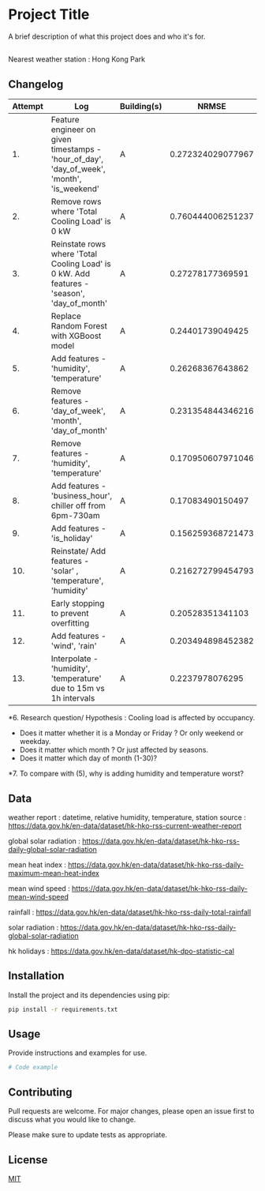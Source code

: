 # Project Title

A brief description of what this project does and who it's for.

## 
Nearest weather station : Hong Kong Park

## Changelog
| Attempt | Log | Building(s) | NRMSE |
| ------------- |-------------|-------------|-------------|
| 1.| Feature engineer on given timestamps - 'hour_of_day', 'day_of_week', 'month', 'is_weekend' | A | 0.272324029077967 |
| 2.| Remove rows where 'Total Cooling Load' is 0 kW  | A | 0.760444006251237 |
| 3.| Reinstate rows where 'Total Cooling Load' is 0 kW. Add features - 'season', 'day_of_month' | A | 0.27278177369591 |
| 4.| Replace Random Forest with XGBoost model | A | 0.24401739049425 |  
| 5.| Add features - 'humidity', 'temperature' | A | 0.26268367643862 |
| 6.| Remove features - 'day_of_week', 'month', 'day_of_month' | A | 0.231354844346216 |
| 7.| Remove features - 'humidity', 'temperature' | A | 0.170950607971046 |
| 8.| Add features - 'business_hour', chiller off from 6pm-730am | A | 0.17083490150497 |
| 9.| Add features - 'is_holiday' | A | 0.156259368721473 |
| 10. | Reinstate/ Add features - 'solar' , 'temperature', 'humidity' | A | 0.216272799454793
| 11. | Early stopping to prevent overfitting | A | 0.20528351341103
| 12. | Add features - 'wind', 'rain' | A | 0.203494898452382
| 13. | Interpolate - 'humidity', 'temperature' due to 15m vs 1h intervals | A | 0.2237978076295

*6. Research question/ Hypothesis : Cooling load is affected by occupancy.
- Does it matter whether it is a Monday or Friday ? Or only weekend or weekday.
- Does it matter which month ? Or just affected by seasons.
- Does it matter which day of month (1-30)? 

*7. To compare with (5), why is adding humidity and temperature worst?


## Data
weather report : datetime, relative humidity, temperature, station
source : https://data.gov.hk/en-data/dataset/hk-hko-rss-current-weather-report

global solar radiation : https://data.gov.hk/en-data/dataset/hk-hko-rss-daily-global-solar-radiation

mean heat index : https://data.gov.hk/en-data/dataset/hk-hko-rss-daily-maximum-mean-heat-index

mean wind speed : https://data.gov.hk/en-data/dataset/hk-hko-rss-daily-mean-wind-speed

rainfall : https://data.gov.hk/en-data/dataset/hk-hko-rss-daily-total-rainfall

solar radiation : https://data.gov.hk/en-data/dataset/hk-hko-rss-daily-global-solar-radiation

hk holidays : https://data.gov.hk/en-data/dataset/hk-dpo-statistic-cal
## Installation

Install the project and its dependencies using pip:

```bash
pip install -r requirements.txt
```

## Usage

Provide instructions and examples for use.

```python
# Code example
```

## Contributing

Pull requests are welcome. For major changes, please open an issue first to discuss what you would like to change.

Please make sure to update tests as appropriate.

## License

[MIT](https://choosealicense.com/licenses/mit/)
